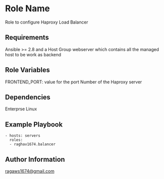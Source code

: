 Role Name
=========

Role to configure Haproxy Load Balancer

Requirements
------------
Ansible >= 2.8 and a Host Group webserver which contains all the managed host to be work as backend

Role Variables
--------------

FRONTEND_PORT: value for the port Number of the Haproxy server


Dependencies
------------

Enterprse Linux 

Example Playbook
----------------

    - hosts: servers
      roles:
      - raghav1674.balancer


Author Information
------------------

ragaws1674@gmail.com
